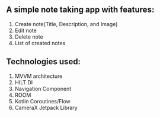 ## A simple note taking app with features:

1. Create note(Title, Description, and Image)
2. Edit note
3. Delete note
4. List of created notes

## Technologies used:

1. MVVM architecture
2. HILT DI
3. Navigation Component
4. ROOM
5. Kotlin Coroutines/Flow
6. CameraX Jetpack Library